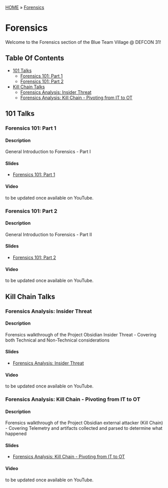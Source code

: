 [HOME](../README.md) » [Forensics](README.md)
# Forensics
Welcome to the Forensics section of the Blue Team Village @ DEFCON 31!

## Table Of Contents
- [101 Talks](#101-talks)
    - [Forensics 101: Part 1](#forensics-101-part-1)
    - [Forensics 101: Part 2](#forensics-101-part-2)
- [Kill Chain Talks](#kill-chain-talks)
    - [Forensics Analysis: Insider Threat](#forensics-analysis-insider-threat)
    - [Forensics Analysis: Kill Chain - Pivoting from IT to OT](#forensics-analysis-kill-chain---pivoting-from-it-to-ot)


## 101 Talks
### Forensics 101: Part 1
#### Description
General Introduction to Forensics - Part I

#### Slides
- [Forensics 101: Part 1](<Presentations/DC31_Forensics_101_Part1.pptx>)

#### Video
to be updated once available on YouTube.

### Forensics 101: Part 2
#### Description
General Introduction to Forensics - Part II

#### Slides
- [Forensics 101: Part 2](<Presentations/DC31_Forensics_101_Part2.pptx>)

#### Video
to be updated once available on YouTube.

## Kill Chain Talks
### Forensics Analysis: Insider Threat
#### Description
Forensics walkthrough of the Project Obsidian Insider Threat - Covering both Technical and Non-Technical considerations

#### Slides
- [Forensics Analysis: Insider Threat](<Presentations/BTV - Project Obsidian - Insider Threat - DC31.ppt>)

#### Video
to be updated once available on YouTube.

### Forensics Analysis: Kill Chain - Pivoting from IT to OT
#### Description
Forensics walkthrough of the Project Obsidian external attacker (Kill Chain) - Covering Telemetry and artifacts collected and parsed to determine what happened

#### Slides
- [Forensics Analysis: Kill Chain - Pivoting from IT to OT](<Presentations/BTV_DC31_Forensics_KC2_Walkthrough.pptx>)

#### Video
to be updated once available on YouTube.
